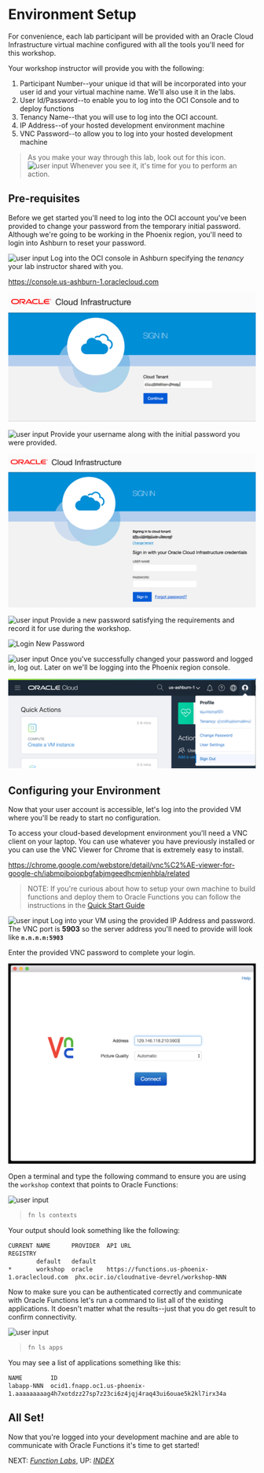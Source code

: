 # Environment Setup

For convenience, each lab participant will be provided with an Oracle Cloud
Infrastructure virtual machine configured with all the tools you'll need for
this workshop.

Your workshop instructor will provide you with the following:

1. Participant Number--your unique id that will be incorporated into your user
   id and your virtual machine name.  We'll also use it in the labs.
2. User Id/Password--to enable you to log into the OCI Console and to deploy
   functions
3. Tenancy Name--that you will use to log into the OCI account.
4. IP Address--of your hosted development environment machine
5. VNC Password--to allow you to log into your hosted development machine

> As you make your way through this lab, look out for this icon.
![user input](images/userinput.png) Whenever you see it, it's time for you to
perform an action.

## Pre-requisites

Before we get started you'll need to log into the OCI account you've been
provided to change your password from the temporary initial password.  Although
we're going to be working in the Phoenix region, you'll need to login into
Ashburn to reset your password.

![user input](images/userinput.png) Log into the OCI console in Ashburn
specifying the *tenancy* your lab instructor shared with you.

https://console.us-ashburn-1.oraclecloud.com

![Login Tenancy](images/login.png)

![user input](images/userinput.png) Provide your username along with the initial password you were provided.

![Login User](images/login-user.png)

![user input](images/userinput.png) Provide a new password satisfying the
requirements and record it for use during the workshop.

![Login New Password](images/login-new-password.png)

![user input](images/userinput.png) Once you've successfully changed
your password and logged in, log out.  Later on we'll be logging into the
Phoenix region console.

![Select Region](images/logout.png)

## Configuring your Environment

Now that your user account is accessible, let's log into the provided VM where
you'll be ready to start no configuration.

To access your cloud-based development environment you'll need a VNC client
on your laptop.  You can use whatever you have previously installed or you can
use the VNC Viewer for Chrome that is extremely easy to install.

https://chrome.google.com/webstore/detail/vnc%C2%AE-viewer-for-google-ch/iabmpiboiopbgfabjmgeedhcmjenhbla/related

> NOTE: If you're curious about how to setup your own machine to build functions
> and deploy them to Oracle Functions you can follow the instructions in the
> [Quick Start
> Guide](https://www.oracle.com/webfolder/technetwork/tutorials/infographics/oci_faas_gettingstarted_quickview/functions_quickview_top/functions_quickview/index.html#)

![user input](images/userinput.png) Log into your VM using the provided IP
Address and password.  The VNC port is **5903** so the server address you'll need
to provide will look like **`n.n.n.n:5903`**

Enter the provided VNC password to complete your login.

![vnc login](images/vnc-login.jpg)


Open a terminal and type the following command to ensure you are using the
`workshop` context that points to Oracle Functions:

![user input](images/userinput.png)
>```sh
>fn ls contexts
>```

Your output should look something like the following:

```shell
CURRENT NAME      PROVIDER  API URL                                         REGISTRY
        default   default
*       workshop  oracle    https://functions.us-phoenix-1.oraclecloud.com  phx.ocir.io/cloudnative-devrel/workshop-NNN
```

Now to make sure you can be authenticated correctly and communicate with 
Oracle Functions let's run a command to list all of the existing applications.
It doesn't matter what the results--just that you do get result to confirm
connectivity.

![user input](images/userinput.png)
>```sh
>fn ls apps
>```

You may see a list of applications something like this:

```shell
NAME        ID
labapp-NNN  ocid1.fnapp.oc1.us-phoenix-1.aaaaaaaaag4h7xotdzz27sp7z23ci6z4jqj4raq43ui6ouae5k2kl7irx34a
```

## All Set!

Now that you're logged into your development machine and are able to communicate
with Oracle Functions it's time to get started!

NEXT: [*Function Labs*](1-Labs.md), UP: [*INDEX*](README.md)

